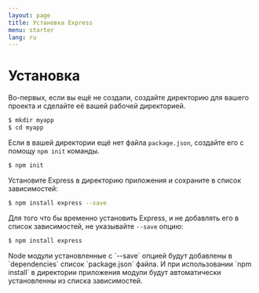 ```yaml
---
layout: page
title: Установка Express
menu: starter
lang: ru
---
```


# Установка

Во-первых, если вы ещё не создали, создайте директорию для вашего проекта и сделайте её вашей рабочей директорией.

~~~sh
$ mkdir myapp
$ cd myapp
~~~

Если в вашей директории ещё нет файла `package.json`, создайте его с помощу `npm init` команды.

~~~sh
$ npm init
~~~

Установите Express в директорию приложения и сохраните в список зависимостей:

~~~sh
$ npm install express --save
~~~

Для того что бы временно установить Express, и не добавлять его в список зависимостей, не указывайте `--save` опцию:

~~~sh
$ npm install express
~~~

<div class="doc-box doc-info" markdown="1">
Node модули установленные с `--save` опцией будут добавлены в `dependencies` список `package.json` файла.
И при использовании `npm install` в директории приложения модули будут автоматически установленны из списка зависимостей.
</div>

